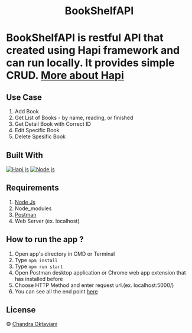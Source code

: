 <h1 align="center">BookShelfAPI</h1>

# BookShelfAPI is restful API that created using Hapi framework and can run locally. It provides simple CRUD. [More about Hapi](https://hapi.dev/)

## Use Case
1. Add Book
2. Get List of Books - by name, reading, or finished
3. Get Detail Book with Correct ID
4. Edit Specific Book
5. Delete Spesific Book

## Built With

[![Hapi.js](https://img.shields.io/badge/Hapi.js-4.x-orange.svg?style=rounded-square)](https://www.npmjs.com/package/@hapi/hapi)
[![Node.js](https://img.shields.io/badge/Node.js-v.12.13-green.svg?style=rounded-square)](https://nodejs.org/)

## Requirements

1. <a href="https://nodejs.org/en/download/">Node Js</a>
2. Node_modules
3. <a href="https://www.getpostman.com/">Postman</a>
4. Web Server (ex. localhost)

## How to run the app ?

1. Open app's directory in CMD or Terminal
2. Type `npm install`
3. Type `npm run start`
5. Open Postman desktop application or Chrome web app extension that has installed before
6. Choose HTTP Method and enter request url.(ex. localhost:5000/)
7. You can see all the end point [here](https://documenter.getpostman.com/view/11233486/TzRRCTcf)

## License

© [Chandra Oktaviani](https://github.com/chnd-ktvn/)
